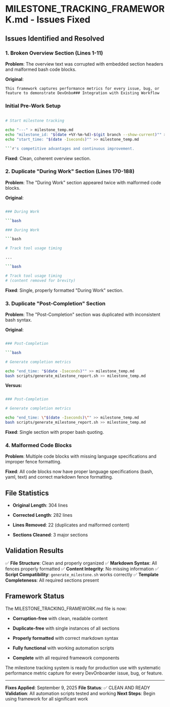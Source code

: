 # MILESTONE_TRACKING_FRAMEWORK.md - Issues Fixed

## Issues Identified and Resolved

### 1. **Broken Overview Section (Lines 1-11)**

**Problem**: The overview text was corrupted with embedded section headers and malformed bash code blocks.

**Original**:

```text
This framework captures performance metrics for every issue, bug, or feature to demonstrate DevOnbo### Integration with Existing Workflow

```

### Initial Pre-Work Setup

```bash

# Start milestone tracking

echo "---" > milestone_temp.md
echo "milestone_id: "$(date +%Y-%m-%d)-$(git branch --show-current)"" >> milestone_temp.md
echo "start_time: "$(date -Iseconds)"" >> milestone_temp.md

```r's competitive advantages and continuous improvement.

```

**Fixed**: Clean, coherent overview section.

### 2. **Duplicate "During Work" Section (Lines 170-188)**

**Problem**: The "During Work" section appeared twice with malformed code blocks.

**Original**:

```bash

### During Work

```bash

### During Work

```bash

# Track tool usage timing

...

```bash

# Track tool usage timing
# (content removed for brevity)

```

**Fixed**: Single, properly formatted "During Work" section.

### 3. **Duplicate "Post-Completion" Section**

**Problem**: The "Post-Completion" section was duplicated with inconsistent bash syntax.

**Original**:

```bash

### Post-Completion

```bash

# Generate completion metrics

echo "end_time: "$(date -Iseconds)"" >> milestone_temp.md
bash scripts/generate_milestone_report.sh >> milestone_temp.md

```

**Versus:**

```bash

### Post-Completion

# Generate completion metrics

echo "end_time: \"$(date -Iseconds)\"" >> milestone_temp.md
bash scripts/generate_milestone_report.sh >> milestone_temp.md

```

**Fixed**: Single section with proper bash quoting.

### 4. **Malformed Code Blocks**

**Problem**: Multiple code blocks with missing language specifications and improper fence formatting.

**Fixed**: All code blocks now have proper language specifications (bash, yaml, text) and correct markdown fence formatting.

## File Statistics

- **Original Length**: 304 lines

- **Corrected Length**: 282 lines

- **Lines Removed**: 22 (duplicates and malformed content)

- **Sections Cleaned**: 3 major sections

## Validation Results

✅ **File Structure**: Clean and properly organized
✅ **Markdown Syntax**: All fences properly formatted
✅ **Content Integrity**: No missing information
✅ **Script Compatibility**: `generate_milestone.sh` works correctly
✅ **Template Completeness**: All required sections present

## Framework Status

The MILESTONE_TRACKING_FRAMEWORK.md file is now:

- **Corruption-free** with clean, readable content

- **Duplicate-free** with single instances of all sections

- **Properly formatted** with correct markdown syntax

- **Fully functional** with working automation scripts

- **Complete** with all required framework components

The milestone tracking system is ready for production use with systematic performance metric capture for every DevOnboarder issue, bug, or feature.

---

**Fixes Applied**: September 9, 2025
**File Status**: ✅ CLEAN AND READY
**Validation**: All automation scripts tested and working
**Next Steps**: Begin using framework for all significant work
